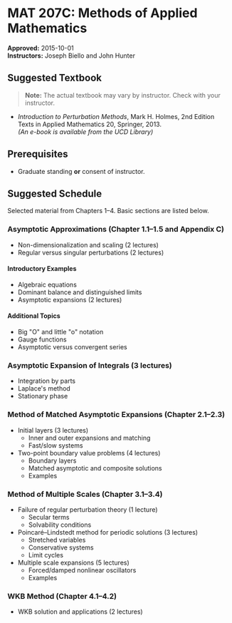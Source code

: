 # MAT 207C: Methods of Applied Mathematics

**Approved:** 2015-10-01  
**Instructors:** Joseph Biello and John Hunter

## Suggested Textbook

> **Note:** The actual textbook may vary by instructor. Check with your instructor.

- *Introduction to Perturbation Methods*, Mark H. Holmes, 2nd Edition  
  Texts in Applied Mathematics 20, Springer, 2013.  
  *(An e-book is available from the UCD Library)*

## Prerequisites

- Graduate standing **or** consent of instructor.

## Suggested Schedule

Selected material from Chapters 1–4. Basic sections are listed below.

### Asymptotic Approximations (Chapter 1.1–1.5 and Appendix C)
- Non-dimensionalization and scaling (2 lectures)
- Regular versus singular perturbations (2 lectures)

#### Introductory Examples
- Algebraic equations
- Dominant balance and distinguished limits
- Asymptotic expansions (2 lectures)

#### Additional Topics
- Big "O" and little "o" notation
- Gauge functions
- Asymptotic versus convergent series

### Asymptotic Expansion of Integrals (3 lectures)
- Integration by parts
- Laplace's method
- Stationary phase

### Method of Matched Asymptotic Expansions (Chapter 2.1–2.3)
- Initial layers (3 lectures)
  - Inner and outer expansions and matching
  - Fast/slow systems
- Two-point boundary value problems (4 lectures)
  - Boundary layers
  - Matched asymptotic and composite solutions
  - Examples

### Method of Multiple Scales (Chapter 3.1–3.4)
- Failure of regular perturbation theory (1 lecture)
  - Secular terms
  - Solvability conditions
- Poincaré–Lindstedt method for periodic solutions (3 lectures)
  - Stretched variables
  - Conservative systems
  - Limit cycles
- Multiple scale expansions (5 lectures)
  - Forced/damped nonlinear oscillators
  - Examples

### WKB Method (Chapter 4.1–4.2)
- WKB solution and applications (2 lectures)
